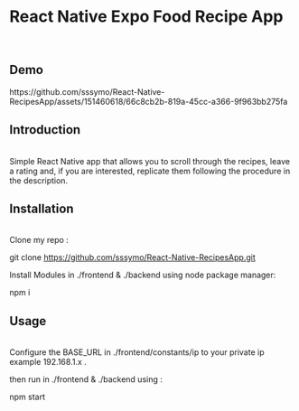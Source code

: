 <h1>React Native Expo Food Recipe App </h1><br>
<h2>Demo</h2>
https://github.com/sssymo/React-Native-RecipesApp/assets/151460618/66c8cb2b-819a-45cc-a366-9f963bb275fa

<h2>Introduction</h2><br>
Simple React Native app that allows you to scroll through the recipes, leave a rating and, if you are interested, replicate them following the procedure in the description.<br>

<h2>Installation</h2><br>
Clone my repo : <br>

git clone https://github.com/sssymo/React-Native-RecipesApp.git

Install Modules in ./frontend & ./backend using node package manager: <br>

npm i

<h2>Usage</h2> <br>
Configure the BASE_URL in ./frontend/constants/ip to your private ip example 192.168.1.x .

then run in ./frontend & ./backend using :<br>

npm start


